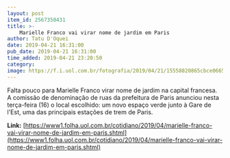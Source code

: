 ```yaml
---
layout: post
item_id: 2567350431
title: >-
    Marielle Franco vai virar nome de jardim em Paris
author: Tatu D'Oquei
date: 2019-04-21 16:31:00
pub_date: 2019-04-21 16:31:00
time_added: 2019-04-21 23:20:50
category: 
image: https://f.i.uol.com.br/fotografia/2019/04/21/15558820865cbce06651973_1555882086_3x2_md.jpg
---
```


Falta pouco para Marielle Franco virar nome de jardim na capital francesa. A comissão de denominação de ruas da prefeitura de Paris anunciou nesta terça-feira (16) o local escolhido: um novo espaço verde junto à Gare de l'Est, uma das principais estações de trem de Paris.

**Link:** [https://www1.folha.uol.com.br/cotidiano/2019/04/marielle-franco-vai-virar-nome-de-jardim-em-paris.shtml](https://www1.folha.uol.com.br/cotidiano/2019/04/marielle-franco-vai-virar-nome-de-jardim-em-paris.shtml)

